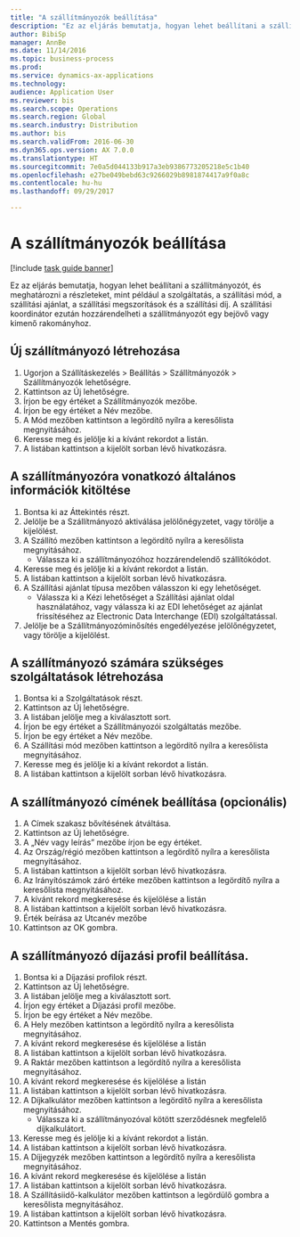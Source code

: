 ```yaml
--- 
title: "A szállítmányozók beállítása"
description: "Ez az eljárás bemutatja, hogyan lehet beállítani a szállítmányozót, és meghatározni a részleteket, mint például a szolgáltatás, a szállítási mód, a szállítási ajánlat, a szállítási megszorítások és a szállítási díj."
author: BibiSp
manager: AnnBe
ms.date: 11/14/2016
ms.topic: business-process
ms.prod: 
ms.service: dynamics-ax-applications
ms.technology: 
audience: Application User
ms.reviewer: bis
ms.search.scope: Operations
ms.search.region: Global
ms.search.industry: Distribution
ms.author: bis
ms.search.validFrom: 2016-06-30
ms.dyn365.ops.version: AX 7.0.0
ms.translationtype: HT
ms.sourcegitcommit: 7e0a5d044133b917a3eb9386773205218e5c1b40
ms.openlocfilehash: e27be049bebd63c9266029b8981874417a9f0a8c
ms.contentlocale: hu-hu
ms.lasthandoff: 09/29/2017

---
```

# <a name="set-up-shipping-carriers"></a>A szállítmányozók beállítása

[!include [task guide banner](../../includes/task-guide-banner.md)]

Ez az eljárás bemutatja, hogyan lehet beállítani a szállítmányozót, és meghatározni a részleteket, mint például a szolgáltatás, a szállítási mód, a szállítási ajánlat, a szállítási megszorítások és a szállítási díj. A szállítási koordinátor ezután hozzárendelheti a szállítmányozót egy bejövő vagy kimenő rakományhoz.


## <a name="create-a-new-shipping-carrier"></a>Új szállítmányozó létrehozása
1. Ugorjon a Szállításkezelés > Beállítás > Szállítmányozók > Szállítmányozók lehetőségre.
2. Kattintson az Új lehetőségre.
3. Írjon be egy értéket a Szállítmányozók mezőbe.
4. Írjon be egy értéket a Név mezőbe.
5. A Mód mezőben kattintson a legördítő nyílra a keresőlista megnyitásához.
6. Keresse meg és jelölje ki a kívánt rekordot a listán.
7. A listában kattintson a kijelölt sorban lévő hivatkozásra.

## <a name="fill-in-the-general-information-for-the-shipping-carrier"></a>A szállítmányozóra vonatkozó általános információk kitöltése
1. Bontsa ki az Áttekintés részt.
2. Jelölje be a Szállítmányozó aktiválása jelölőnégyzetet, vagy törölje a kijelölést.
3. A Szállító mezőben kattintson a legördítő nyílra a keresőlista megnyitásához.
    * Válassza ki a szállítmányozóhoz hozzárendelendő szállítókódot.  
4. Keresse meg és jelölje ki a kívánt rekordot a listán.
5. A listában kattintson a kijelölt sorban lévő hivatkozásra.
6. A Szállítási ajánlat típusa mezőben válasszon ki egy lehetőséget.
    * Válassza ki a Kézi lehetőséget a Szállítási ajánlat oldal használatához, vagy válassza ki az EDI lehetőséget az ajánlat frissítéséhez az Electronic Data Interchange (EDI) szolgáltatással.  
7. Jelölje be a Szállítmányozóminősítés engedélyezése jelölőnégyzetet, vagy törölje a kijelölést.

## <a name="create-the-necessary-services-for-the-shipping-carrier"></a>A szállítmányozó számára szükséges szolgáltatások létrehozása
1. Bontsa ki a Szolgáltatások részt.
2. Kattintson az Új lehetőségre.
3. A listában jelölje meg a kiválasztott sort.
4. Írjon be egy értéket a Szállítmányozói szolgáltatás mezőbe.
5. Írjon be egy értéket a Név mezőbe.
6. A Szállítási mód mezőben kattintson a legördítő nyílra a keresőlista megnyitásához.
7. Keresse meg és jelölje ki a kívánt rekordot a listán.
8. A listában kattintson a kijelölt sorban lévő hivatkozásra.

## <a name="set-up-the-address-for-the-carrier-optional"></a>A szállítmányozó címének beállítása (opcionális)
1. A Címek szakasz bővítésének átváltása.
2. Kattintson az Új lehetőségre.
3. A „Név vagy leírás” mezőbe írjon be egy értéket.
4. Az Ország/régió mezőben kattintson a legördítő nyílra a keresőlista megnyitásához.
5. A listában kattintson a kijelölt sorban lévő hivatkozásra.
6. Az Irányítószámok záró értéke mezőben kattintson a legördítő nyílra a keresőlista megnyitásához.
7. A kívánt rekord megkeresése és kijelölése a listán
8. A listában kattintson a kijelölt sorban lévő hivatkozásra.
9. Érték beírása az Utcanév mezőbe
10. Kattintson az OK gombra.

## <a name="set-up-the-rating-profile-for-the-shipping-carrier"></a>A szállítmányozó díjazási profil beállítása.
1. Bontsa ki a Díjazási profilok részt.
2. Kattintson az Új lehetőségre.
3. A listában jelölje meg a kiválasztott sort.
4. Írjon egy értéket a Díjazási profil mezőbe.
5. Írjon be egy értéket a Név mezőbe.
6. A Hely mezőben kattintson a legördítő nyílra a keresőlista megnyitásához.
7. A kívánt rekord megkeresése és kijelölése a listán
8. A listában kattintson a kijelölt sorban lévő hivatkozásra.
9. A Raktár mezőben kattintson a legördítő nyílra a keresőlista megnyitásához.
10. A kívánt rekord megkeresése és kijelölése a listán
11. A listában kattintson a kijelölt sorban lévő hivatkozásra.
12. A Díjkalkulátor mezőben kattintson a legördítő nyílra a keresőlista megnyitásához.
    * Válassza ki a szállítmányozóval kötött szerződésnek megfelelő díjkalkulátort.  
13. Keresse meg és jelölje ki a kívánt rekordot a listán.
14. A listában kattintson a kijelölt sorban lévő hivatkozásra.
15. A Díjjegyzék mezőben kattintson a legördítő nyílra a keresőlista megnyitásához.
16. A kívánt rekord megkeresése és kijelölése a listán
17. A listában kattintson a kijelölt sorban lévő hivatkozásra.
18. A Szállításiidő-kalkulátor mezőben kattintson a legördülő gombra a keresőlista megnyitásához.
19. A listában kattintson a kijelölt sorban lévő hivatkozásra.
20. Kattintson a Mentés gombra.


